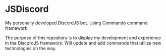 # JSDiscord
My personally developed DiscordJS bot. Using Commando command framework.

The purpose of this repository is to display my development and experience in the DiscordJS framework. Will update and add commands that utilize new technologies on the way.

